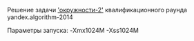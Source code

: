 Решение задачи ['окружности-2'](http://contest2.yandex.ru/algorithm2014/contest/502/problems/C/) квалификационного раунда yandex.algorithm-2014

Параметры запуска: -Xmx1024M -Xss1024M
